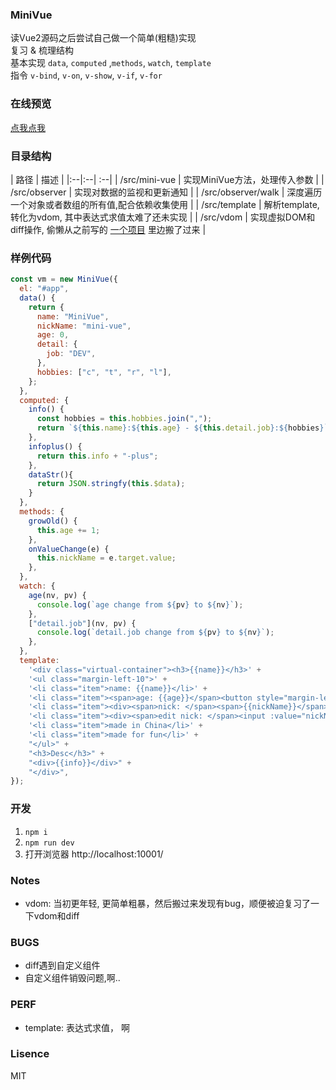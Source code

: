 ### MiniVue
读Vue2源码之后尝试自己做一个简单(粗糙)实现  
复习 & 梳理结构  
基本实现 `data`, `computed` ,`methods`, `watch`, `template`  
指令 `v-bind`, `v-on`, `v-show`, `v-if`, `v-for`

### 在线预览
[点我点我](https://asherwang.github.io/mini-vue/)

### 目录结构
| 路径 | 描述 |
|:--|:--| :--|
| /src/mini-vue | 实现MiniVue方法，处理传入参数 |
| /src/observer | 实现对数据的监视和更新通知 |
| /src/observer/walk | 深度遍历一个对象或者数组的所有值,配合依赖收集使用 |
| /src/template | 解析template, 转化为vdom, 其中表达式求值太难了还未实现 |
| /src/vdom | 实现虚拟DOM和diff操作, 偷懒从之前写的 [一个项目](https://github.com/AsherWang/virtual-dom-practice) 里边搬了过来 |


### 样例代码
``` javascript
const vm = new MiniVue({
  el: "#app",
  data() {
    return {
      name: "MiniVue",
      nickName: "mini-vue",
      age: 0,
      detail: {
        job: "DEV",
      },
      hobbies: ["c", "t", "r", "l"],
    };
  },
  computed: {
    info() {
      const hobbies = this.hobbies.join(",");
      return `${this.name}:${this.age} - ${this.detail.job}:${hobbies}`;
    },
    infoplus() {
      return this.info + "-plus";
    },
    dataStr(){
      return JSON.stringfy(this.$data);
    }
  },
  methods: {
    growOld() {
      this.age += 1;
    },
    onValueChange(e) {
      this.nickName = e.target.value;
    },
  },
  watch: {
    age(nv, pv) {
      console.log(`age change from ${pv} to ${nv}`);
    },
    ["detail.job"](nv, pv) {
      console.log(`detail.job change from ${pv} to ${nv}`);
    },
  },
  template:
    '<div class="virtual-container"><h3>{{name}}</h3>' +
    '<ul class="margin-left-10">' +
    '<li class="item">name: {{name}}</li>' +
    '<li class="item"><span>age: {{age}}</span><button style="margin-left:10px" @click="growOld">grow</button></li>' +
    '<li class="item"><div><span>nick: </span><span>{{nickName}}</span></div></li>' +
    '<li class="item"><div><span>edit nick: </span><input :value="nickName" @change="onValueChange" /></div></li>' +
    '<li class="item">made in China</li>' +
    '<li class="item">made for fun</li>' +
    "</ul>" +
    "<h3>Desc</h3>" +
    "<div>{{info}}</div>" +
    "</div>",
});
```

### 开发
1. `npm i`  
1. `npm run dev`  
1. 打开浏览器 http://localhost:10001/

### Notes
- vdom: 当初更年轻, 更简单粗暴，然后搬过来发现有bug，顺便被迫复习了一下vdom和diff

### BUGS
- diff遇到自定义组件
- 自定义组件销毁问题,啊..

### PERF
- template: 表达式求值， 啊

### Lisence
MIT